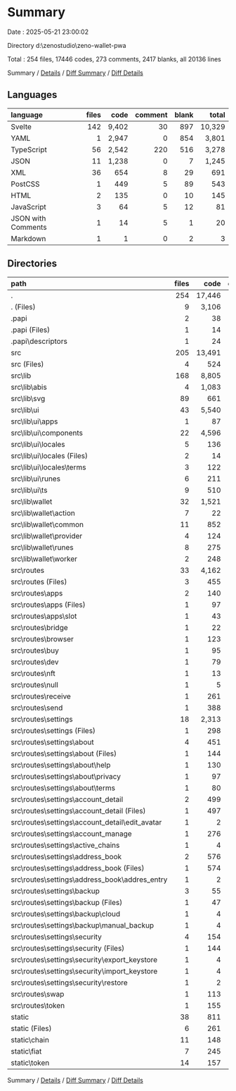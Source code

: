 # Summary

Date : 2025-05-21 23:00:02

Directory d:\\zenostudio\\zeno-wallet-pwa

Total : 254 files,  17446 codes, 273 comments, 2417 blanks, all 20136 lines

Summary / [Details](details.md) / [Diff Summary](diff.md) / [Diff Details](diff-details.md)

## Languages
| language | files | code | comment | blank | total |
| :--- | ---: | ---: | ---: | ---: | ---: |
| Svelte | 142 | 9,402 | 30 | 897 | 10,329 |
| YAML | 1 | 2,947 | 0 | 854 | 3,801 |
| TypeScript | 56 | 2,542 | 220 | 516 | 3,278 |
| JSON | 11 | 1,238 | 0 | 7 | 1,245 |
| XML | 36 | 654 | 8 | 29 | 691 |
| PostCSS | 1 | 449 | 5 | 89 | 543 |
| HTML | 2 | 135 | 0 | 10 | 145 |
| JavaScript | 3 | 64 | 5 | 12 | 81 |
| JSON with Comments | 1 | 14 | 5 | 1 | 20 |
| Markdown | 1 | 1 | 0 | 2 | 3 |

## Directories
| path | files | code | comment | blank | total |
| :--- | ---: | ---: | ---: | ---: | ---: |
| . | 254 | 17,446 | 273 | 2,417 | 20,136 |
| . (Files) | 9 | 3,106 | 10 | 872 | 3,988 |
| .papi | 2 | 38 | 0 | 1 | 39 |
| .papi (Files) | 1 | 14 | 0 | 0 | 14 |
| .papi\\descriptors | 1 | 24 | 0 | 1 | 25 |
| src | 205 | 13,491 | 255 | 1,509 | 15,255 |
| src (Files) | 4 | 524 | 25 | 115 | 664 |
| src\\lib | 168 | 8,805 | 207 | 920 | 9,932 |
| src\\lib\\abis | 4 | 1,083 | 0 | 4 | 1,087 |
| src\\lib\\svg | 89 | 661 | 0 | 34 | 695 |
| src\\lib\\ui | 43 | 5,540 | 78 | 631 | 6,249 |
| src\\lib\\ui\\apps | 1 | 87 | 0 | 20 | 107 |
| src\\lib\\ui\\components | 22 | 4,596 | 7 | 377 | 4,980 |
| src\\lib\\ui\\locales | 5 | 136 | 1 | 101 | 238 |
| src\\lib\\ui\\locales (Files) | 2 | 14 | 0 | 0 | 14 |
| src\\lib\\ui\\locales\\terms | 3 | 122 | 1 | 101 | 224 |
| src\\lib\\ui\\runes | 6 | 211 | 8 | 53 | 272 |
| src\\lib\\ui\\ts | 9 | 510 | 62 | 80 | 652 |
| src\\lib\\wallet | 32 | 1,521 | 129 | 251 | 1,901 |
| src\\lib\\wallet\\action | 7 | 22 | 0 | 13 | 35 |
| src\\lib\\wallet\\common | 11 | 852 | 112 | 141 | 1,105 |
| src\\lib\\wallet\\provider | 4 | 124 | 7 | 27 | 158 |
| src\\lib\\wallet\\runes | 8 | 275 | 4 | 52 | 331 |
| src\\lib\\wallet\\worker | 2 | 248 | 6 | 18 | 272 |
| src\\routes | 33 | 4,162 | 23 | 474 | 4,659 |
| src\\routes (Files) | 3 | 455 | 1 | 53 | 509 |
| src\\routes\\apps | 2 | 140 | 0 | 18 | 158 |
| src\\routes\\apps (Files) | 1 | 97 | 0 | 10 | 107 |
| src\\routes\\apps\\slot | 1 | 43 | 0 | 8 | 51 |
| src\\routes\\bridge | 1 | 22 | 0 | 19 | 41 |
| src\\routes\\browser | 1 | 123 | 0 | 13 | 136 |
| src\\routes\\buy | 1 | 95 | 0 | 9 | 104 |
| src\\routes\\dev | 1 | 79 | 0 | 28 | 107 |
| src\\routes\\nft | 1 | 13 | 0 | 14 | 27 |
| src\\routes\\null | 1 | 5 | 0 | 4 | 9 |
| src\\routes\\receive | 1 | 261 | 0 | 22 | 283 |
| src\\routes\\send | 1 | 388 | 0 | 45 | 433 |
| src\\routes\\settings | 18 | 2,313 | 22 | 221 | 2,556 |
| src\\routes\\settings (Files) | 1 | 298 | 5 | 28 | 331 |
| src\\routes\\settings\\about | 4 | 451 | 7 | 60 | 518 |
| src\\routes\\settings\\about (Files) | 1 | 144 | 6 | 12 | 162 |
| src\\routes\\settings\\about\\help | 1 | 130 | 0 | 14 | 144 |
| src\\routes\\settings\\about\\privacy | 1 | 97 | 0 | 20 | 117 |
| src\\routes\\settings\\about\\terms | 1 | 80 | 1 | 14 | 95 |
| src\\routes\\settings\\account_detail | 2 | 499 | 4 | 42 | 545 |
| src\\routes\\settings\\account_detail (Files) | 1 | 497 | 4 | 41 | 542 |
| src\\routes\\settings\\account_detail\\edit_avatar | 1 | 2 | 0 | 1 | 3 |
| src\\routes\\settings\\account_manage | 1 | 276 | 1 | 21 | 298 |
| src\\routes\\settings\\active_chains | 1 | 4 | 0 | 1 | 5 |
| src\\routes\\settings\\address_book | 2 | 576 | 0 | 32 | 608 |
| src\\routes\\settings\\address_book (Files) | 1 | 574 | 0 | 31 | 605 |
| src\\routes\\settings\\address_book\\addres_entry | 1 | 2 | 0 | 1 | 3 |
| src\\routes\\settings\\backup | 3 | 55 | 0 | 14 | 69 |
| src\\routes\\settings\\backup (Files) | 1 | 47 | 0 | 12 | 59 |
| src\\routes\\settings\\backup\\cloud | 1 | 4 | 0 | 1 | 5 |
| src\\routes\\settings\\backup\\manual_backup | 1 | 4 | 0 | 1 | 5 |
| src\\routes\\settings\\security | 4 | 154 | 5 | 23 | 182 |
| src\\routes\\settings\\security (Files) | 1 | 144 | 5 | 19 | 168 |
| src\\routes\\settings\\security\\export_keystore | 1 | 4 | 0 | 1 | 5 |
| src\\routes\\settings\\security\\import_keystore | 1 | 4 | 0 | 1 | 5 |
| src\\routes\\settings\\security\\restore | 1 | 2 | 0 | 2 | 4 |
| src\\routes\\swap | 1 | 113 | 0 | 11 | 124 |
| src\\routes\\token | 1 | 155 | 0 | 17 | 172 |
| static | 38 | 811 | 8 | 35 | 854 |
| static (Files) | 6 | 261 | 0 | 6 | 267 |
| static\\chain | 11 | 148 | 3 | 11 | 162 |
| static\\fiat | 7 | 245 | 0 | 7 | 252 |
| static\\token | 14 | 157 | 5 | 11 | 173 |

Summary / [Details](details.md) / [Diff Summary](diff.md) / [Diff Details](diff-details.md)